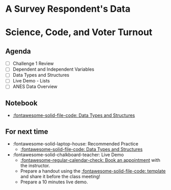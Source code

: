 # A Survey Respondent's Data

# Science, Code, and Voter Turnout

## Agenda
- [ ] Challenge 1 Review
- [ ] Dependent and Independent Variables
- [ ] Data Types and Structures
- [ ] Live Demo - Lists
- [ ] ANES Data Overview

## Notebook
- [:fontawesome-solid-file-code: Data Types and Structures](https://colab.research.google.com/github/mickaeltemporao/itds/blob/main/materials/02-data-types-and-structures.ipynb)

## For next time
- :fontawesome-solid-laptop-house: Recommended Practice
    - [:fontawesome-solid-file-code: Data Types and Structures](https://colab.research.google.com/github/mickaeltemporao/itds/blob/main/materials/02-data-types-and-structures.ipynb)
- :fontawesome-solid-chalkboard-teacher: Live Demo
    - [:fontawesome-regular-calendar-check: Book an appointment](https://calendly.com/mickaeltemporao/one-on-one) with the instructor.
    - Prepare a handout using the [:fontawesome-solid-file-code: template](https://colab.research.google.com/github/mickaeltemporao/ids-materials/blob/main/handout-template.ipynb) and share it before the class meeting!
    - Prepare a 10 minutes live demo.
